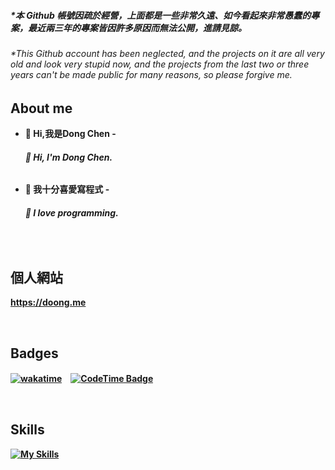 
##### *本 Github 帳號因疏於經營，上面都是一些非常久遠、如今看起來非常愚蠢的專案，最近兩三年的專案皆因許多原因而無法公開，進請見諒。
###### *This Github account has been neglected, and the projects on it are all very old and look very stupid now, and the projects from the last two or three years can't be made public for many reasons, so please forgive me.

## About me
- <b>👋 Hi,我是Dong Chen<b>
-<h6>👋 Hi, I'm Dong Chen.<h6/>

- <b>👀 我十分喜愛寫程式<b>
-<h6>👀 I love programming.<h6/>

<br>

## 個人網站
https://doong.me

<br>

## Badges
[![wakatime](https://wakatime.com/badge/user/492fc258-3d49-4b49-ac92-6d7080f166ed/project/ebec94f0-2b06-4f6b-af4c-868cbee725f9.svg)](https://wakatime.com/badge/user/492fc258-3d49-4b49-ac92-6d7080f166ed/project/ebec94f0-2b06-4f6b-af4c-868cbee725f9)　[![CodeTime Badge](https://img.shields.io/endpoint?style=flat&color=&url=https%3A%2F%2Fapi.codetime.dev%2Fshield%3Fid%3D31211%26project%3D%26in=0)](https://codetime.dev)
 
<br>
 
## Skills
 
[![My Skills](https://skillicons.dev/icons?i=vscode,visualstudio,py,js,html,css,arduino,c,discord,bots,firebase,flask,django,figma,postman,replit,github,jquery,bootstrap,nodejs&perline=5)](https://skillicons.dev)
